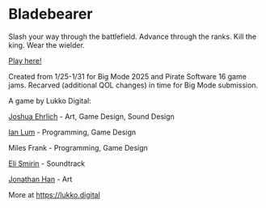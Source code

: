 # Bladebearer
Slash your way through the battlefield. Advance through the ranks. Kill the king. Wear the wielder.

[Play here!](https://lukko-digital.itch.io/bladebearer-recarved)

Created from 1/25-1/31 for Big Mode 2025 and Pirate Software 16 game jams. Recarved (additional QOL changes) in time for Big Mode submission.

A game by Lukko Digital:

[Joshua Ehrlich](https://instagram.com/tobiiarts) - Art, Game Design, Sound Design

[Ian Lum](https://github.com/IanLum) - Programming, Game Design

Miles Frank - Programming, Game Design

[Eli Smirin](https://www.instagram.com/notguru_music/) - Soundtrack

[Jonathan Han](https://www.instagram.com/rosef_illus/) - Art

More at https://lukko.digital
